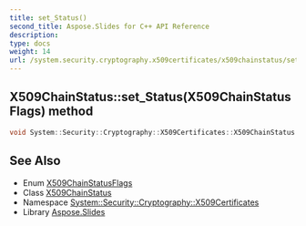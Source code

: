 ```yaml
---
title: set_Status()
second_title: Aspose.Slides for C++ API Reference
description: 
type: docs
weight: 14
url: /system.security.cryptography.x509certificates/x509chainstatus/set_status/
---
```

## X509ChainStatus::set_Status(X509ChainStatusFlags) method




```cpp
void System::Security::Cryptography::X509Certificates::X509ChainStatus::set_Status(X509ChainStatusFlags value)
```

## See Also

* Enum [X509ChainStatusFlags](../../x509chainstatusflags/)
* Class [X509ChainStatus](../)
* Namespace [System::Security::Cryptography::X509Certificates](../../)
* Library [Aspose.Slides](../../../)